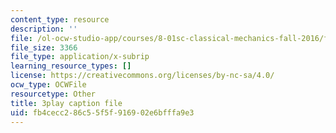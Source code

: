 ```yaml
---
content_type: resource
description: ''
file: /ol-ocw-studio-app/courses/8-01sc-classical-mechanics-fall-2016/fb4cecc286c55f5f916902e6bfffa9e3_Xsg27_uGVZA.vtt
file_size: 3366
file_type: application/x-subrip
learning_resource_types: []
license: https://creativecommons.org/licenses/by-nc-sa/4.0/
ocw_type: OCWFile
resourcetype: Other
title: 3play caption file
uid: fb4cecc2-86c5-5f5f-9169-02e6bfffa9e3
---
```

